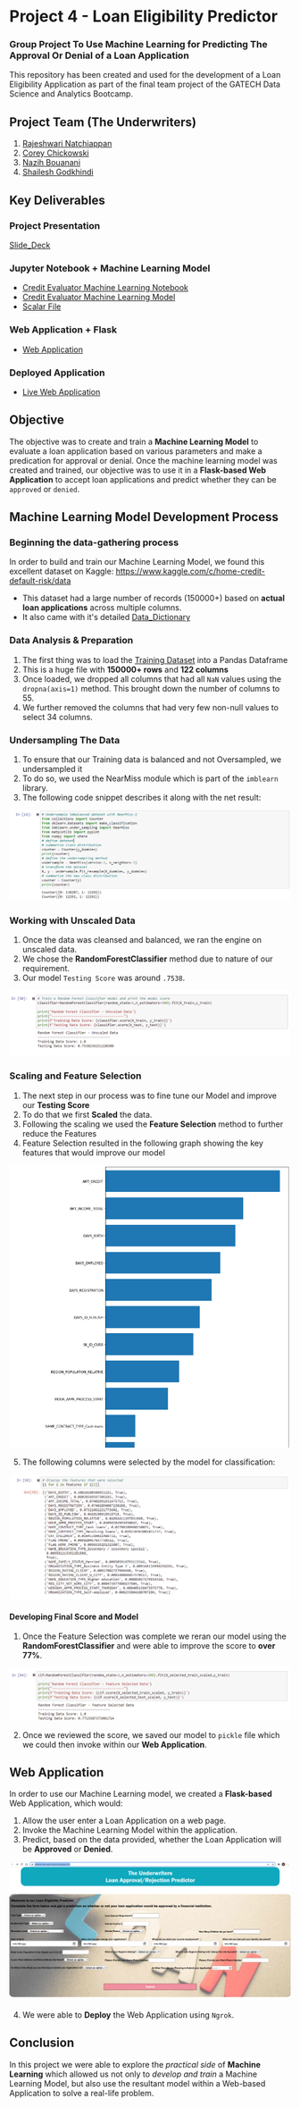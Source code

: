 # Project 4 - Loan Eligibility Predictor
### Group Project To Use Machine Learning for Predicting The Approval Or Denial of a Loan Application
This repository has been created and used for the development of a Loan Eligibility Application as part of the final team project of the GATECH Data Science and Analytics Bootcamp.

## Project Team (The Underwriters)
1. [Rajeshwari Natchiappan](https://github.com/RajiNatch)
2. [Corey Chickowski](https://github.com/cchickowski)
3. [Nazih Bouanani](https://github.com/NazihZaz)
4. [Shailesh Godkhindi](https://github.com/sgodkhindi)

## Key Deliverables
### Project Presentation
[Slide_Deck](Project-4-Presentation.pptx)

### Jupyter Notebook + Machine Learning Model
- [Credit Evaluator Machine Learning Notebook](Credit_Risk_Evaluator.ipynb)
- [Credit Evaluator Machine Learning Model](Credit_Risk_Evaluator_Model.zip)
- [Scalar File](scaler.sav)

### Web Application + Flask
- [Web Application](webpage/app.py)

### Deployed Application
- [Live Web Application](http://3c63-2600-1700-42d2-a840-f0d3-73ef-cad8-dac8.ngrok.io/)

## Objective
The objective was to create and train a **Machine Learning Model** to evaluate a loan application based on various parameters and make a predication for approval or denial. Once the machine learning model was created and trained, our objective was to use it in a **Flask-based Web Application** to accept loan applications and predict whether they can be `approved` or `denied`.  

## Machine Learning Model Development Process

### Beginning the data-gathering process
In order to build and train our Machine Learning Model, we found this excellent dataset on Kaggle:
https://www.kaggle.com/c/home-credit-default-risk/data

* This dataset had a large number of records (150000+) based on **actual loan applications** across multiple columns. 
* It also came with it's detailed [Data_Dictionary](Data_Dictionary.csv)

### Data Analysis & Preparation
1. The first thing was to load the [Training Dataset](Resources/application_train.csv) into a Pandas Dataframe
2. This is a huge file with **150000+ rows** and **122 columns**
3. Once loaded, we dropped all columns that had all `NaN` values using the `dropna(axis=1)` method. This brought down the number of columns to 55.
4. We further removed the columns that had very few non-null values to select 34 columns.

### Undersampling The Data
1. To ensure that our Training data is balanced and not Oversampled, we undersampled it
2. To do so, we used the NearMiss module which is part of the `imblearn` library.
3. The following code snippet describes it along with the net result:

![Under Sampling](Images/under_sampling.PNG)

### Working with Unscaled Data
1. Once the data was cleansed and balanced, we ran the engine on unscaled data.
2. We chose the **RandomForestClassifier** method due to nature of our requirement.
3. Our model `Testing Score` was around `.7538`.

![Unscaled Score](Images/unscaled_score.png)

### Scaling and Feature Selection
1. The next step in our process was to fine tune our Model and improve our **Testing Score**
2. To do that we first **Scaled** the data. 
3. Following the scaling we used the **Feature Selection** method to further reduce the Features
4. Feature Selection resulted in the following graph showing the key features that would improve our model

![Feature Selection](Images/feature_selection.png)

5. The following columns were selected by the model for classification:

![Selected_Columns](Images/selected_columns.png)

#### Developing Final Score and Model 
1. Once the Feature Selection was complete we reran our model using the **RandomForestClassifier** and were able to improve the score to **over 77%**.

![Final_Score](Images/final_score.png)

2. Once we reviewed the score, we saved our model to `pickle` file which we could then invoke within our **Web Application**.

## Web Application
In order to use our Machine Learning model, we created a **Flask-based** Web Application, which would: 
1. Allow the user enter a Loan Application on a web page.
2. Invoke the Machine Learning Model within the application.
3. Predict, based on the data provided, whether the Loan Application will be **Approved** or **Denied**.

![Web Application](Images/app_image.png)

4. We were able to **Deploy** the Web Application using `Ngrok`.

## Conclusion
In this project we were able to explore the *practical side* of **Machine Learning** which allowed us not only to *develop and train* a Machine Learning Model, but also use the resultant model within a Web-based Application to solve a real-life problem.

